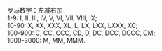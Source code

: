 罗马数字：左减右加<br>
1-9: I, II, III, IV, V, VI, VII, VIII, IX;<br>
10-90: X, XX, XXX, XL, L, LX, LXX, LXXX, XC;<br>
100-900: C, CC, CCC, CD, D, DC, DCC, DCCC, CM;<br>
1000-3000: M, MM, MMM.<br>

